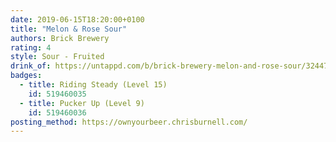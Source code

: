 ```yaml
---
date: 2019-06-15T18:20:00+0100
title: "Melon & Rose Sour"
authors: Brick Brewery
rating: 4
style: Sour - Fruited
drink_of: https://untappd.com/b/brick-brewery-melon-and-rose-sour/3244722
badges:
  - title: Riding Steady (Level 15)
    id: 519460035
  - title: Pucker Up (Level 9)
    id: 519460036
posting_method: https://ownyourbeer.chrisburnell.com/
---
```

